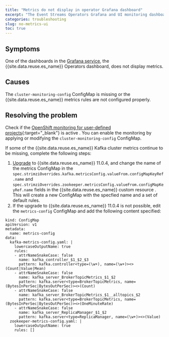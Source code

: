 ```yaml
---
title: "Metrics do not display in operator Grafana dashboard"
excerpt: "The Event Streams Operators Grafana and UI monitoring dashboards do not display some or any metrics."
categories: troubleshooting
slug: no-metrics-ui
toc: true
---
```


## Symptoms

One of the dashboards in the [Grafana service](../../administering/cluster-health/#grafana), the {{site.data.reuse.es_name}} Operators dashboard, does not display metrics.

## Causes

The `cluster-monitoring-config` ConfigMap is missing or the {{site.data.reuse.es_name}} metrics rules are not configured properly.

## Resolving the problem

Check if the [OpenShift monitoring for user-defined projects](https://docs.openshift.com/container-platform/4.8/monitoring/enabling-monitoring-for-user-defined-projects.html){:target="_blank"} is active . You can enable the monitoring by applying or modifying the `cluster-monitoring-config` ConfigMap.

If some of the {{site.data.reuse.es_name}} Kafka cluster metrics continue to be missing, complete the following steps:

1. [Upgrade](../../installing/upgrading/) to {{site.data.reuse.es_name}} 11.0.4, and change the name of the metrics ConfigMap in the `spec.strimziOverrides.kafka.metricsConfig.valueFrom.configMapKeyRef.name` and `spec.strimziOverrides.zookeeper.metricsConfig.valueFrom.configMapKeyRef.name` fields in the {{site.data.reuse.es_name}} custom resource . This will create a new ConfigMap with the specfied name and a set of default rules.
2. If the upgrade to {{site.data.reuse.es_name}} 11.0.4 is not possible, edit the `metrics-config` ConfigMap and add the following content specified:
  
  ```
  kind: ConfigMap
  apiVersion: v1
  metadata:
    name: metrics-config
  data:
    kafka-metrics-config.yaml: |
      lowercaseOutputName: true
      rules:
      - attrNameSnakeCase: false
        name: kafka_controller_$1_$2_$3
        pattern: kafka.controller<type=(\w+), name=(\w+)><>(Count|Value|Mean)
      - attrNameSnakeCase: false
        name: kafka_server_BrokerTopicMetrics_$1_$2
        pattern: kafka.server<type=BrokerTopicMetrics, name=(BytesInPerSec|BytesOutPerSec)><>(Count)
      - attrNameSnakeCase: false
        name: kafka_server_BrokerTopicMetrics_$1__alltopics_$2
        pattern: kafka.server<type=BrokerTopicMetrics, name=(BytesInPerSec|BytesOutPerSec)><>(OneMinuteRate)
      - attrNameSnakeCase: false
        name: kafka_server_ReplicaManager_$1_$2
        pattern: kafka.server<type=ReplicaManager, name=(\w+)><>(Value)
    zookeeper-metrics-config.yaml: |
      lowercaseOutputName: true
      rules: []
  ```

